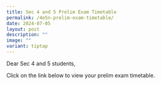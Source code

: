 ```yaml
---
title: Sec 4 and 5 Prelim Exam Timetable
permalink: /4e5n-prelim-exam-timetable/
date: 2024-07-05
layout: post
description: ""
image: ""
variant: tiptap
---
```

<p>Dear Sec 4 and 5 students,</p>
<p>Click on the link below to view your prelim exam timetable.</p>
<p></p>